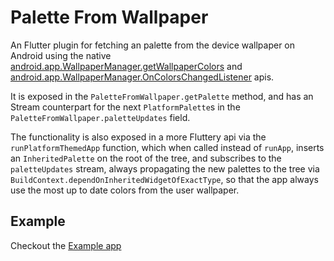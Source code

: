 # Palette From Wallpaper

An Flutter plugin for fetching an palette from the device wallpaper on Android
using the native [android.app.WallpaperManager.getWallpaperColors](https://developer.android.com/reference/android/app/WallpaperManager#getWallpaperColors(int))
and [android.app.WallpaperManager.OnColorsChangedListener](https://developer.android.com/reference/android/app/WallpaperManager.OnColorsChangedListener)
apis.

It is exposed in the `PaletteFromWallpaper.getPalette` method, and has an
Stream counterpart for the next `PlatformPalette`s in the
`PaletteFromWallpaper.paletteUpdates` field.

The functionality is also exposed in a more Fluttery api via the
`runPlatformThemedApp` function, which when called instead of `runApp`, inserts
an `InheritedPalette` on the root of the tree, and subscribes to the
`paletteUpdates` stream, always propagating the new palettes to the tree via
`BuildContext.dependOnInheritedWidgetOfExactType`, so that the app always use
the most up to date colors from the user wallpaper.

## Example

Checkout the [Example app](example/README.md)
